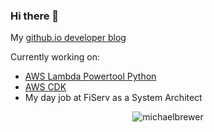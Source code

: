 ### Hi there 👋

My [github.io developer blog](https://michaelbrewer.github.io/)


Currently working on:
- [AWS Lambda Powertool Python](https://github.com/awslabs/aws-lambda-powertools-python)
- [AWS CDK](https://github.com/aws/aws-cdk)
- My day job at FiServ as a System Architect


<p align="center"> <img src="https://github-readme-stats.vercel.app/api?username=michaelbrewer&show_icons=true" alt="michaelbrewer" /> </p>

<!--
**michaelbrewer/michaelbrewer** is a ✨ _special_ ✨ repository because its `README.md` (this file) appears on your GitHub profile.

Here are some ideas to get you started:

- 🔭 I’m currently working on ...
- 🌱 I’m currently learning ...
- 👯 I’m looking to collaborate on ...
- 🤔 I’m looking for help with ...
- 💬 Ask me about ...
- 📫 How to reach me: ...
- 😄 Pronouns: ...
- ⚡ Fun fact: ...
-->
